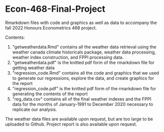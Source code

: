 # Econ-468-Final-Project
Rmarkdown files with code and graphics as well as data to accompany the fall 2022 Honours Econometrics 468 project. 

Contents:
1. "getweatherdata.Rmd" contains all the weather data retrieval using the weather canada climate historicals package, weather data processing, weather index construction, and FPPI processing data. 
2. "getweatherdata.pdf" is the knitted pdf form of the rmarkdown file for getting weather data
3. "regression_code.Rmd" contains all the code and graphics that we used to generate our regressions, explore the data, and create graphics for the report
4. "regression_code.pdf" is the knitted pdf form of the rmarkdown file for generating the contents of the report
5. "reg_data.csv" contains all of the final weather indexes and the FPPI data for the months of January-1991 to December 2020 necessary to replicate our analysis. 

The weather data files are available upon request, but are too large to be uploaded to Github. Project report is also available upon request. 
